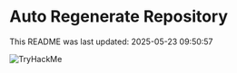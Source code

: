 # Auto Regenerate Repository

This README was last updated: 2025-05-23 09:50:57

 ![TryHackMe](https://tryhackme.com/badge/533634)